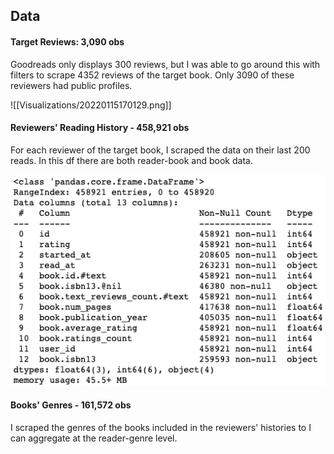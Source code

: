 ## Data

#### Target Reviews: 3,090 obs
Goodreads only displays 300 reviews, but I was able to go around this with filters to scrape 4352 reviews of the target book. Only 3090 of these reviewers had public profiles.

![[Visualizations/20220115170129.png]]

#### Reviewers' Reading History - 458,921 obs
For each reviewer of the target book, I scraped the data on their last 200 reads. In this df there are both reader-book and book data.

![](Visualizations/20220115165813.png)

#### Books' Genres - 161,572 obs
I scraped the genres of the books included in the reviewers' histories to I can aggregate at the reader-genre level.



